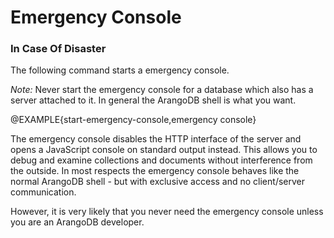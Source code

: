 <a name="emergency_console"></a>
# Emergency Console

<a name="in_case_of_disaster"></a>
### In Case Of Disaster

The following command starts a emergency console.

*Note:* Never start the emergency console for a database which also has a
server attached to it. In general the ArangoDB shell is what you want.

@EXAMPLE{start-emergency-console,emergency console}

The emergency console disables the HTTP interface of the server and
opens a JavaScript console on standard output instead. This allows you
to debug and examine collections and documents without interference
from the outside. In most respects the emergency console behaves like
the normal ArangoDB shell - but with exclusive access and no
client/server communication.

However, it is very likely that you never need the emergency console
unless you are an ArangoDB developer.

